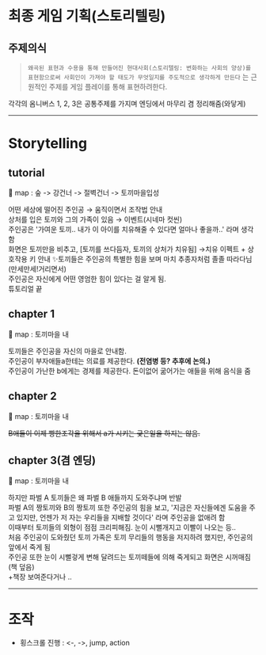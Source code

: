 # 최종 게임 기획(스토리텔링)

## 주제의식

> `왜곡된 표현과 수용을 통해 만들어진 현대사회(스토리텔링: 변화하는 사회의 양상)를 표현함으로써 사회인이 가져야 할 태도가 무엇일지를 주도적으로 생각하게 만든다` 는 근원적인 주제를 게임 플레이를 통해 표현하려한다.

각각의 옴니버스 1, 2, 3은 공통주제를 가지며 엔딩에서 마무리 겸 정리해줌(와닿게)

---

# Storytelling

## tutorial

🏁 map : 숲 -> 강건너 -> 절벽건너 -> 토끼마을입성

어떤 세상에 떨어진 주인공 → 움직이면서 조작법 안내  
상처를 입은 토끼와 그의 가족이 있음 → 이벤트(시네마 컷씬)  
주인공은 '가여운 토끼.. 내가 이 아이를 치유해줄 수 있다면 얼마나 좋을까..' 라며 생각함  
화면은 토끼만을 비추고, [토끼를 쓰다듬자, 토끼의 상처가 치유됨]
→치유 이펙트 + 상호작용 키 안내
✨토끼들은 주인공의 특별한 힘을 보며 마치 추종자처럼 졸졸 따라다님 (만세만세!거리면서)  
주인공은 자신에게 어떤 영엄한 힘이 있다는 걸 알게 됨.  
튜토리얼 끝

## chapter 1

🏁 map : 토끼마을 내

토끼들은 주인공을 자신의 마을로 안내함.  
주인공이 부자애들a한테는 의료를 제공한다. **(전염병 등? 추후에 논의.)**  
주인공이 가난한 b에게는 경제를 제공한다. 돈이없어 굶어가는 애들을 위해 음식을 줌

## chapter 2

🏁 map : 토끼마을 내

~~B애들이 이제 빵한조각을 위해서 a가 시키는 궂은일을 하지는 않음.~~

## chapter 3(겸 엔딩)

🏁 map : 토끼마을 내

하지만 파벌 A 토끼들은 왜 파벌 B 애들까지 도와주냐며 반발  
파벌 A의 짱토끼와 B의 짱토끼 또한 주인공의 힘을 보고, '지금은 자신들에겐 도움을 주고 있지만, 언젠가 저 자는 우리들을 지배할 것이다' 라며 주인공을 없애려 함  
이때부터 토끼들의 외형이 점점 크리피해짐. 눈이 시뻘개지고 이빨이 나오는 등..  
처음 주인공이 도와줬던 토끼 가족은 토끼 무리들의 행동을 저지하려 했지만, 주인공의 앞에서 죽게 됨  
주인공 또한 눈이 시뻘겋게 변해 달려드는 토끼떼들에 의해 죽게되고 화면은 시꺼매짐(책 덮음)  
+책장 보여준다거나 ..

---

# 조작

-   횡스크롤 진행 : <-, ->, jump, action
